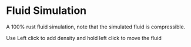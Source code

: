 # Fluid Simulation

A 100% rust fluid simulation, note that the simulated fluid is compressible.

Use Left click to add density and hold left click to move the fluid